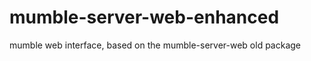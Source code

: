 mumble-server-web-enhanced
==========================

mumble web interface, based on the mumble-server-web old package
